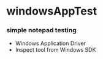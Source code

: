 # windowsAppTest

### simple notepad testing

* Windows Application Driver
* Inspect tool from Windows SDK
